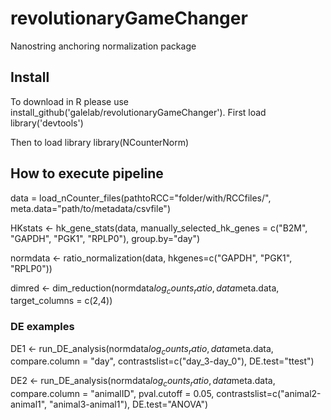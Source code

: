 # revolutionaryGameChanger
Nanostring anchoring normalization package


## Install 
To download in R please use install_github('galelab/revolutionaryGameChanger').  First load library('devtools')

Then to load library library(NCounterNorm)

## How to execute pipeline

data = load_nCounter_files(pathtoRCC="folder/with/RCCfiles/", meta.data="path/to/metadata/csvfile")

HKstats <- hk_gene_stats(data, manually_selected_hk_genes = c("B2M", "GAPDH", "PGK1", "RPLP0"), group.by="day")

normdata <- ratio_normalization(data, hkgenes=c("GAPDH", "PGK1", "RPLP0"))

dimred <- dim_reduction(normdata$log_counts_ratio, data$meta.data, target_columns = c(2,4))

### DE examples 

DE1 <- run_DE_analysis(normdata$log_counts_ratio, data$meta.data, compare.column = "day", 
    contrastslist=c("day_3-day_0"), DE.test="ttest")

DE2 <- run_DE_analysis(normdata$log_counts_ratio, data$meta.data, compare.column = "animalID", pval.cutoff = 0.05, contrastslist=c("animal2-animal1", "animal3-animal1"), DE.test="ANOVA")